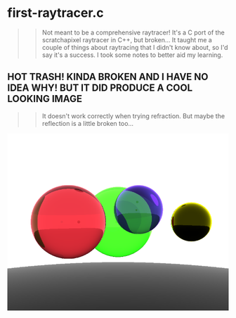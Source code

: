 # first-raytracer.c
>> Not meant to be a comprehensive raytracer! It's a C port of the scratchapixel raytracer in C++, but broken... It taught me a couple of things about raytracing that I didn't know about, so I'd say it's a success. I took some notes to better aid my learning.

## **HOT TRASH! KINDA BROKEN AND I HAVE NO IDEA WHY! BUT IT DID PRODUCE A COOL LOOKING IMAGE**

>> It doesn't work correctly when trying refraction. But maybe the reflection is a little broken too...

![screenshot](https://github.com/AllocatedArtist/first-raytracer.c/blob/main/final_image.png)
